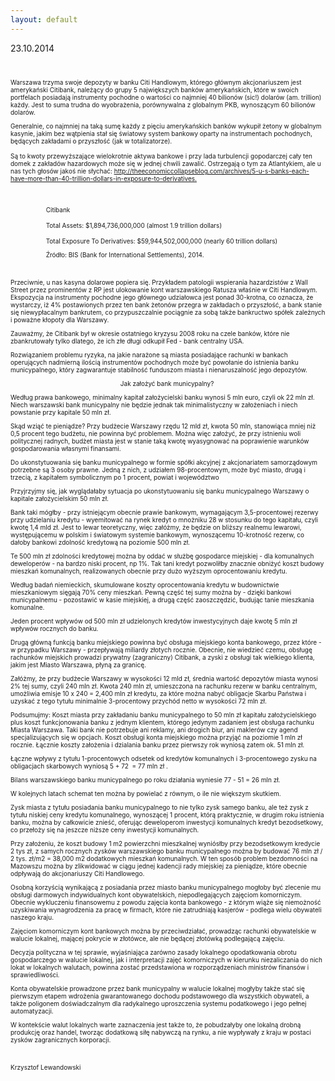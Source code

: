 ```yaml
---
layout: default
---
```


<!--214-->
23.10.2014<div><p style="margin-top: 0px; margin-right: 0px; margin-left: 0px; font-size: 10px; min-height: 11px;"><br></p>
<p style="margin-top: 0px; margin-right: 0px; margin-left: 0px; font-size: 10px;">Warszawa trzyma swoje depozyty w banku Citi Handlowym, którego głównym akcjonariuszem jest amerykański Citibank, należący do grupy 5 największych banków amerykańskich, które w swoich portfelach posiadają instrumenty pochodne o wartości co najmniej 40 bilionów (sic!) dolarów (am. trillion) każdy. Jest to suma trudna do wyobrażenia, porównywalna z globalnym PKB, wynoszącym 60 bilionów dolarów.</p>
<p style="margin: 0px 0px 12.8px; font-size: 10px;">Generalnie, co najmniej na taką sumę każdy z pięciu amerykańskich banków wykupił żetony w globalnym kasynie, jakim bez wątpienia stał się światowy system bankowy oparty na instrumentach pochodnych, będących zakładami o przyszłość (jak w totalizatorze).&nbsp;</p>
<p style="margin: 0px 0px 12.8px; font-size: 10px;">Są to kwoty przewyższające wielokrotnie aktywa bankowe i przy lada turbulencji gopodarczej cały ten domek z zakładów hazardowych może się w jednej chwili zawalić. Ostrzegają o tym za Atlantykiem, ale u nas tych głosów jakoś nie słychać: <a href="http://theeconomiccollapseblog.com/archives/5-u-s-banks-each-have-more-than-40-trillion-dollars-in-exposure-to-derivatives."><span style="text-decoration: underline">http://theeconomiccollapseblog.com/archives/5-u-s-banks-each-have-more-than-40-trillion-dollars-in-exposure-to-derivatives.</span></a></p>
<p style="margin: 0px 0px 12.8px; font-size: 10px; min-height: 11px;"><br></p>
<p style="margin: 0px 0px 12.8px 56.7px; font-size: 10px;">Citibank</p>
<p style="margin: 0px 0px 12.8px 56.7px; font-size: 10px;">Total Assets: $1,894,736,000,000 (almost 1.9 trillion dollars)</p>
<p style="margin-top: 0px; margin-right: 0px; margin-left: 56.7px; font-size: 10px;">Total Exposure To Derivatives: $59,944,502,000,000 (nearly 60 trillion dollars)</p>
<p style="margin-top: 0px; margin-right: 0px; margin-left: 56.7px; font-size: 10px;">Źródło: BIS (Bank for International Settlements), 2014.</p>
<p style="margin-top: 0px; margin-right: 0px; margin-left: 0px; font-size: 10px; min-height: 11px;"><br></p>
<p style="margin-top: 0px; margin-right: 0px; margin-left: 0px; font-size: 10px;">Przeciwnie, u nas kasyna dolarowe popiera się. Przykładem patologii wspierania hazardzistów z Wall Street przez prominentów z RP jest ulokowanie kont warszawskiego Ratusza właśnie w Citi Handlowym. Ekspozycja na instrumenty pochodne jego głównego udziałowca jest ponad 30-krotna, co oznacza, że wystarczy, iż 4% postawionych przez ten bank żetonów przegra w zakładach o przyszłość, a bank stanie się niewypłacalnym bankrutem, co przypuszczalnie pociągnie za sobą także bankructwo spółek zależnych i poważne kłopoty dla Warszawy.</p>
<p style="margin-top: 0px; margin-right: 0px; margin-left: 0px; font-size: 10px;">Zauważmy, że Citibank był w okresie ostatniego kryzysu 2008 roku na czele banków, które nie zbankrutowały tylko dlatego, że ich złe długi odkupił Fed - bank centralny USA.</p>
<p style="margin-top: 0px; margin-right: 0px; margin-left: 0px; font-size: 10px;">Rozwiązaniem problemu ryzyka, na jakie narażone są miasta posiadające rachunki w bankach operujących nadmierną ilością instrumentów pochodnych może być powołanie do istnienia banku municypalnego, który zagwarantuje stabilność funduszom miasta i nienaruszalność jego depozytów.</p>
<p style="margin-top: 0px; margin-right: 0px; margin-left: 0px; text-align: center; font-size: 10px;">Jak założyć bank municypalny?&nbsp;</p>
<p style="margin-top: 0px; margin-right: 0px; margin-left: 0px; font-size: 10px;">Według prawa bankowego, minimalny kapitał założycielski banku wynosi 5 mln euro, czyli ok 22 mln zł. Niech warszawski bank municypalny nie będzie jednak tak minimalistyczny w założeniach i niech powstanie przy kapitale 50 mln zł.</p>
<p style="margin-top: 0px; margin-right: 0px; margin-left: 0px; font-size: 10px;">Skąd wziąć te pieniądze? Przy budżecie Warszawy rzędu 12 mld zł, kwota 50 mln, stanowiąca mniej niż 0,5 procent tego budżetu, nie powinna być problemem. Można więc założyć, że przy istnieniu woli politycznej radnych, budżet miasta jest w stanie taką kwotę wyasygnować na poprawienie warunków gospodarowania własnymi finansami.</p>
<p style="margin-top: 0px; margin-right: 0px; margin-left: 0px; font-size: 10px;">Do ukonstytuowania się banku municypalnego w formie spółki akcyjnej z akcjonariatem samorządowym potrzebne są 3 osoby prawne. Jedną z nich, z udziałem 98-procentowym, może być miasto, drugą i trzecią, z kapitałem symbolicznym po 1 procent, powiat i województwo</p>
<p style="margin-top: 0px; margin-right: 0px; margin-left: 0px; font-size: 10px;">Przyjrzyjmy się, jak wyglądałaby sytuacja po ukonstytuowaniu się banku municypalnego Warszawy o kapitale założycielskim 50 mln zł.</p>
<p style="margin-top: 0px; margin-right: 0px; margin-left: 0px; font-size: 10px;">Bank taki mógłby - przy istniejącym obecnie prawie bankowym, wymagającym 3,5-procentowej rezerwy przy udzielaniu kredytu - wyemitować na rynek kredyt o mnożniku 28 w stosunku do tego kapitału, czyli kwotę 1,4 mld zł. Jest to lewar teoretyczny, więc załóżmy, że będzie on bliższy realnemu lewarowi, występującemu w polskim i światowym systemie bankowym, wynoszącemu 10-krotność rezerw, co dałoby bankowi zdolność kredytową na poziomie 500 mln zł.</p>
<p style="margin-top: 0px; margin-right: 0px; margin-left: 0px; font-size: 10px;">Te 500 mln zł zdolności kredytowej można by oddać w służbę gospodarce miejskiej - dla komunalnych deweloperów - na bardzo niski procent, np 1%. Tak tani kredyt pozwoliłby znacznie obniżyć koszt budowy mieszkań komunalnych, realizowanych obecnie przy dużo wyższym oprocentowaniu kredytu.&nbsp;</p>
<p style="margin-top: 0px; margin-right: 0px; margin-left: 0px; font-size: 10px;">Według badań niemieckich, skumulowane koszty oprocentowania kredytu w budownictwie mieszkaniowym sięgają 70% ceny mieszkań. Pewną część tej sumy można by - dzięki bankowi municypalnemu - pozostawić w kasie miejskiej, a drugą część zaoszczędzić, budując tanie mieszkania komunalne.</p>
<p style="margin-top: 0px; margin-right: 0px; margin-left: 0px; font-size: 10px;">Jeden procent wpływów od 500 mln zł udzielonych kredytów inwestycyjnych daje kwotę 5 mln zł wpływów rocznych do banku.</p>
<p style="margin-top: 0px; margin-right: 0px; margin-left: 0px; font-size: 10px;">Drugą główną funkcją banku miejskiego powinna być obsługa miejskiego konta bankowego, przez które - w przypadku Warszawy - przepływają miliardy złotych rocznie. Obecnie, nie wiedzieć czemu, obsługę rachunków miejskich prowadzi prywatny (zagraniczny) Citibank, a zyski z obsługi tak wielkiego klienta, jakim jest Miasto Warszawa, płyną za granicę.</p>
<p style="margin-top: 0px; margin-right: 0px; margin-left: 0px; font-size: 10px;">Załóżmy, że przy budżecie Warszawy w wysokości 12 mld zł, średnia wartość depozytów miasta wynosi 2% tej sumy, czyli 240 mln zł. Kwota 240 mln zł, umieszczona na rachunku rezerw w banku centralnym, umożliwia emisje 10 x 240 = 2,400 mln zł kredytu, za które można nabyć obligacje Skarbu Państwa i uzyskać z tego tytułu minimalnie 3-procentowy przychód netto w wysokości 72 mln zł.</p>
<p style="margin-top: 0px; margin-right: 0px; margin-left: 0px; font-size: 10px;">Podsumujmy: Koszt miasta przy zakładaniu banku municypalnego to 50 mln zł kapitału założycielskiego plus koszt funkcjonowania banku z jednym klientem, którego jedynym zadaniem jest obsługa rachunku Miasta Warszawa. Taki bank nie potrzebuje ani reklamy, ani drogich biur, ani maklerów czy agend specjalizujących się w opcjach. Koszt obsługi konta miejskiego można przyjąć na poziomie 1 mln zł rocznie. Łącznie koszty założenia i dzialania banku przez pierwszy rok wyniosą zatem ok. 51 mln zł.</p>
<p style="margin-top: 0px; margin-right: 0px; margin-left: 0px; font-size: 10px;">Łączne wpływy z tytułu 1-procentowych odsetek od kredytów komunalnych i 3-procentowego zysku na obligacjach skarbowych wyniosą 5 + 72&nbsp; = 77 mln zł .</p>
<p style="margin-top: 0px; margin-right: 0px; margin-left: 0px; font-size: 10px;">Bilans warszawskiego banku municypalnego po roku działania wyniesie 77 - 51 = 26 mln zł.&nbsp;</p>
<p style="margin-top: 0px; margin-right: 0px; margin-left: 0px; font-size: 10px;">W kolejnych latach schemat ten można by powielać z równym, o ile nie większym skutkiem.</p>
<p style="margin-top: 0px; margin-right: 0px; margin-left: 0px; font-size: 10px;">Zysk miasta z tytułu posiadania banku municypalnego to nie tylko zysk samego banku, ale też zysk z tytułu niskiej ceny kredytu komunalnego, wynoszącej 1 procent, którą praktycznie, w drugim roku istnienia banku, można by całkowicie znieść, oferując deweloperom inwestycji komunalnych kredyt bezodsetkowy, co przełoży się na jeszcze niższe ceny inwestycji komunalnych.</p>
<p style="margin-top: 0px; margin-right: 0px; margin-left: 0px; font-size: 10px;">Przy założeniu, że koszt budowy 1 m2 powierzchni mieszkalnej wyniósłby przy bezodsetkowym kredycie 2 tys zł, z samych rocznych zysków warszawskiego banku municypalnego można by budować 76 mln zł / 2 tys. zł/m2 = 38,000 m2 dodatkowych mieszkań komunalnych. W ten sposób problem bezdomności na Mazowszu można by zlikwidować w ciągu jednej kadencji rady miejskiej za pieniądze, które obecnie odpływają do akcjonariuszy Citi Handlowego.</p>
<p style="margin-top: 0px; margin-right: 0px; margin-left: 0px; font-size: 10px;">Osobną korzyścią wynikającą z posiadania przez miasto banku municypalnego mogłoby być zlecenie mu obsługi darmowych indywidualnych kont obywatelskich, niepodlegających zajęciom komorniczym. Obecnie wykluczeniu finansowemu z powodu zajęcia konta bankowego - z którym wiąże się niemożność uzyskiwania wynagrodzenia za pracę w firmach, które nie zatrudniają kasjerów - podlega wielu obywateli naszego kraju.</p>
<p style="margin-top: 0px; margin-right: 0px; margin-left: 0px; font-size: 10px;">Zajęciom komorniczym kont bankowych można by przeciwdziałać, prowadząc rachunki obywatelskie w walucie lokalnej, mającej pokrycie w złotówce, ale nie będącej złotówką podlegającą zajęciu.&nbsp;</p>
<p style="margin-top: 0px; margin-right: 0px; margin-left: 0px; font-size: 10px;">Decyzja polityczna w tej sprawie, wyjaśniająca zarówno zasady lokalnego opodatkowania obrotu gospodarczego w walucie lokalnej, jak i interpretacji zajęć komorniczych w kierunku niezaliczania do nich lokat w lokalnych walutach, powinna zostać przedstawiona w rozporządzeniach ministrów finansów i sprawiedliwości.</p>
<p style="margin-top: 0px; margin-right: 0px; margin-left: 0px; font-size: 10px;">Konta obywatelskie prowadzone przez bank municypalny w walucie lokalnej mogłyby także stać się pierwszym etapem wdrożenia gwarantowanego dochodu podstawowego dla wszystkich obywateli, a także poligonem doświadczalnym dla radykalnego uproszczenia systemu podatkowego i jego pełnej automatyzacji.</p>
<p style="margin-top: 0px; margin-right: 0px; margin-left: 0px; font-size: 10px;">W kontekście walut lokalnych warte zaznaczenia jest także to, że pobudzałyby one lokalną drobną produkcję oraz handel, tworząc dodatkową siłę nabywczą na rynku, a nie wypływały z kraju w postaci zysków zagranicznych korporacji.</p>
<p style="margin-top: 0px; margin-right: 0px; margin-left: 0px; font-size: 10px; min-height: 11px;"><br></p>
<p style="margin-top: 0px; margin-right: 0px; margin-left: 0px; font-size: 10px;">Krzysztof Lewandowski</p></div>